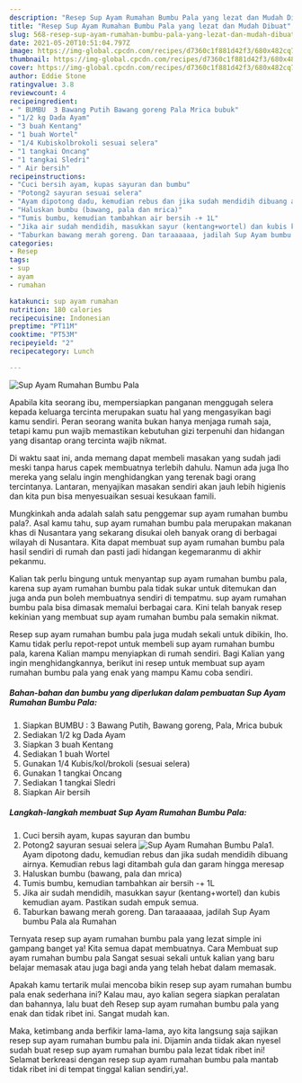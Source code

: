 ```yaml
---
description: "Resep Sup Ayam Rumahan Bumbu Pala yang lezat dan Mudah Dibuat"
title: "Resep Sup Ayam Rumahan Bumbu Pala yang lezat dan Mudah Dibuat"
slug: 568-resep-sup-ayam-rumahan-bumbu-pala-yang-lezat-dan-mudah-dibuat
date: 2021-05-20T10:51:04.797Z
image: https://img-global.cpcdn.com/recipes/d7360c1f881d42f3/680x482cq70/sup-ayam-rumahan-bumbu-pala-foto-resep-utama.jpg
thumbnail: https://img-global.cpcdn.com/recipes/d7360c1f881d42f3/680x482cq70/sup-ayam-rumahan-bumbu-pala-foto-resep-utama.jpg
cover: https://img-global.cpcdn.com/recipes/d7360c1f881d42f3/680x482cq70/sup-ayam-rumahan-bumbu-pala-foto-resep-utama.jpg
author: Eddie Stone
ratingvalue: 3.8
reviewcount: 4
recipeingredient:
- " BUMBU  3 Bawang Putih Bawang goreng Pala Mrica bubuk"
- "1/2 kg Dada Ayam"
- "3 buah Kentang"
- "1 buah Wortel"
- "1/4 Kubiskolbrokoli sesuai selera"
- "1 tangkai Oncang"
- "1 tangkai Sledri"
- " Air bersih"
recipeinstructions:
- "Cuci bersih ayam, kupas sayuran dan bumbu"
- "Potong2 sayuran sesuai selera"
- "Ayam dipotong dadu, kemudian rebus dan jika sudah mendidih dibuang airnya. Kemudian rebus lagi ditambah gula dan garam hingga meresap"
- "Haluskan bumbu (bawang, pala dan mrica)"
- "Tumis bumbu, kemudian tambahkan air bersih -+ 1L"
- "Jika air sudah mendidih, masukkan sayur (kentang+wortel) dan kubis kemudian ayam. Pastikan sudah empuk semua."
- "Taburkan bawang merah goreng. Dan taraaaaaa, jadilah Sup Ayam bumbu Pala ala Rumahan"
categories:
- Resep
tags:
- sup
- ayam
- rumahan

katakunci: sup ayam rumahan 
nutrition: 180 calories
recipecuisine: Indonesian
preptime: "PT11M"
cooktime: "PT53M"
recipeyield: "2"
recipecategory: Lunch

---
```



![Sup Ayam Rumahan Bumbu Pala](https://img-global.cpcdn.com/recipes/d7360c1f881d42f3/680x482cq70/sup-ayam-rumahan-bumbu-pala-foto-resep-utama.jpg)

Apabila kita seorang ibu, mempersiapkan panganan menggugah selera kepada keluarga tercinta merupakan suatu hal yang mengasyikan bagi kamu sendiri. Peran seorang  wanita bukan hanya menjaga rumah saja, tetapi kamu pun wajib memastikan kebutuhan gizi terpenuhi dan hidangan yang disantap orang tercinta wajib nikmat.

Di waktu  saat ini, anda memang dapat membeli masakan yang sudah jadi meski tanpa harus capek membuatnya terlebih dahulu. Namun ada juga lho mereka yang selalu ingin menghidangkan yang terenak bagi orang tercintanya. Lantaran, menyajikan masakan sendiri akan jauh lebih higienis dan kita pun bisa menyesuaikan sesuai kesukaan famili. 



Mungkinkah anda adalah salah satu penggemar sup ayam rumahan bumbu pala?. Asal kamu tahu, sup ayam rumahan bumbu pala merupakan makanan khas di Nusantara yang sekarang disukai oleh banyak orang di berbagai wilayah di Nusantara. Kita dapat membuat sup ayam rumahan bumbu pala hasil sendiri di rumah dan pasti jadi hidangan kegemaranmu di akhir pekanmu.

Kalian tak perlu bingung untuk menyantap sup ayam rumahan bumbu pala, karena sup ayam rumahan bumbu pala tidak sukar untuk ditemukan dan juga anda pun boleh membuatnya sendiri di tempatmu. sup ayam rumahan bumbu pala bisa dimasak memalui berbagai cara. Kini telah banyak resep kekinian yang membuat sup ayam rumahan bumbu pala semakin nikmat.

Resep sup ayam rumahan bumbu pala juga mudah sekali untuk dibikin, lho. Kamu tidak perlu repot-repot untuk membeli sup ayam rumahan bumbu pala, karena Kalian mampu menyiapkan di rumah sendiri. Bagi Kalian yang ingin menghidangkannya, berikut ini resep untuk membuat sup ayam rumahan bumbu pala yang enak yang mampu Kamu coba sendiri.

<!--inarticleads1-->

##### Bahan-bahan dan bumbu yang diperlukan dalam pembuatan Sup Ayam Rumahan Bumbu Pala:

1. Siapkan  BUMBU : 3 Bawang Putih, Bawang goreng, Pala, Mrica bubuk
1. Sediakan 1/2 kg Dada Ayam
1. Siapkan 3 buah Kentang
1. Sediakan 1 buah Wortel
1. Gunakan 1/4 Kubis/kol/brokoli (sesuai selera)
1. Gunakan 1 tangkai Oncang
1. Sediakan 1 tangkai Sledri
1. Siapkan  Air bersih




<!--inarticleads2-->

##### Langkah-langkah membuat Sup Ayam Rumahan Bumbu Pala:

1. Cuci bersih ayam, kupas sayuran dan bumbu
1. Potong2 sayuran sesuai selera
<img src="https://img-global.cpcdn.com/steps/85ddddbb4c92da1f/160x128cq70/sup-ayam-rumahan-bumbu-pala-langkah-memasak-2-foto.jpg" alt="Sup Ayam Rumahan Bumbu Pala">1. Ayam dipotong dadu, kemudian rebus dan jika sudah mendidih dibuang airnya. Kemudian rebus lagi ditambah gula dan garam hingga meresap
1. Haluskan bumbu (bawang, pala dan mrica)
1. Tumis bumbu, kemudian tambahkan air bersih -+ 1L
1. Jika air sudah mendidih, masukkan sayur (kentang+wortel) dan kubis kemudian ayam. Pastikan sudah empuk semua.
1. Taburkan bawang merah goreng. Dan taraaaaaa, jadilah Sup Ayam bumbu Pala ala Rumahan




Ternyata resep sup ayam rumahan bumbu pala yang lezat simple ini gampang banget ya! Kita semua dapat membuatnya. Cara Membuat sup ayam rumahan bumbu pala Sangat sesuai sekali untuk kalian yang baru belajar memasak atau juga bagi anda yang telah hebat dalam memasak.

Apakah kamu tertarik mulai mencoba bikin resep sup ayam rumahan bumbu pala enak sederhana ini? Kalau mau, ayo kalian segera siapkan peralatan dan bahannya, lalu buat deh Resep sup ayam rumahan bumbu pala yang enak dan tidak ribet ini. Sangat mudah kan. 

Maka, ketimbang anda berfikir lama-lama, ayo kita langsung saja sajikan resep sup ayam rumahan bumbu pala ini. Dijamin anda tiidak akan nyesel sudah buat resep sup ayam rumahan bumbu pala lezat tidak ribet ini! Selamat berkreasi dengan resep sup ayam rumahan bumbu pala mantab tidak ribet ini di tempat tinggal kalian sendiri,ya!.

